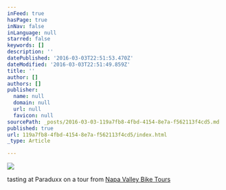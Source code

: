 ```yaml
---
inFeed: true
hasPage: true
inNav: false
inLanguage: null
starred: false
keywords: []
description: ''
datePublished: '2016-03-03T22:51:53.470Z'
dateModified: '2016-03-03T22:51:49.859Z'
title: ''
author: []
authors: []
publisher:
  name: null
  domain: null
  url: null
  favicon: null
sourcePath: _posts/2016-03-03-119a7fb8-4fbd-4154-8e7a-f562113f4cd5.md
published: true
url: 119a7fb8-4fbd-4154-8e7a-f562113f4cd5/index.html
_type: Article

---
```

![](https://the-grid-user-content.s3-us-west-2.amazonaws.com/e8c42742-d700-462c-b267-417fafb892e8.jpg)

tasting at Paraduxx on a tour from [Napa Valley Bike Tours][0]

[0]: http://www.napavalleybiketours.com/